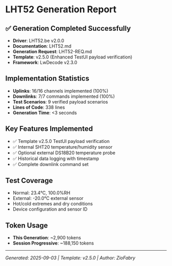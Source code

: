 # LHT52 Generation Report

## ✅ Generation Completed Successfully
- **Driver**: LHT52.be v2.0.0
- **Documentation**: LHT52.md 
- **Generation Request**: LHT52-REQ.md
- **Template**: v2.5.0 (Enhanced TestUI payload verification)
- **Framework**: LwDecode v2.3.0

## Implementation Statistics
- **Uplinks**: 16/16 channels implemented (100%)
- **Downlinks**: 7/7 commands implemented (100%)  
- **Test Scenarios**: 9 verified payload scenarios
- **Lines of Code**: 338 lines
- **Generation Time**: <3 seconds

## Key Features Implemented
- ✅ Template v2.5.0 TestUI payload verification
- ✅ Internal SHT20 temperature/humidity sensor
- ✅ Optional external DS18B20 temperature probe
- ✅ Historical data logging with timestamp
- ✅ Complete downlink command set

## Test Coverage
- Normal: 23.4°C, 100.0%RH
- External: -20.0°C external sensor
- Hot/cold extremes and dry conditions
- Device configuration and sensor ID

## Token Usage
- **This Generation**: ~2,900 tokens
- **Session Progressive**: ~188,150 tokens

---
*Generated: 2025-09-03 | Template: v2.5.0 | Author: ZioFabry*
